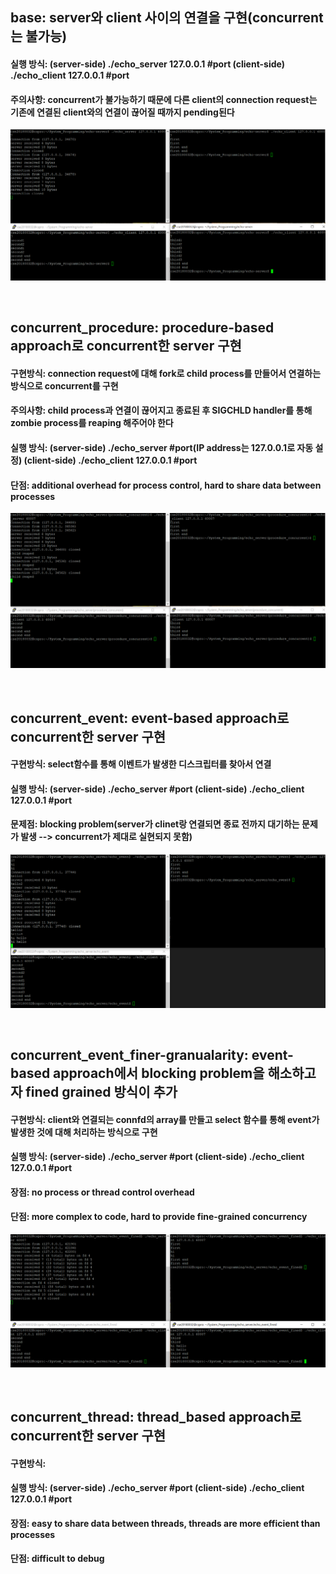 ## base: server와 client 사이의 연결을 구현(concurrent는 불가능)
#### 실행 방식: (server-side) ./echo_server 127.0.0.1 #port     (client-side) ./echo_client 127.0.0.1 #port   
#### 주의사항: concurrent가 불가능하기 때문에 다른 client의 connection request는 기존에 연결된 client와의 연결이 끊어질 때까지 pending된다
![base.png](https://github.com/namkidong98/CSE3080-MultiCore_Programming/blob/main/echo_server/base/base.PNG)

<br/>

## concurrent_procedure: procedure-based approach로 concurrent한 server 구현
#### 구현방식: connection request에 대해 fork로 child process를 만들어서 연결하는 방식으로 concurrent를 구현
#### 주의사항: child process과 연결이 끊어지고 종료된 후 SIGCHLD handler를 통해 zombie process를 reaping 해주어야 한다
#### 실행 방식: (server-side) ./echo_server #port(IP address는 127.0.0.1로 자동 설정)     (client-side) ./echo_client 127.0.0.1 #port   
#### 단점: additional overhead for process control, hard to share data between processes
![concurrent_procedure.png](https://github.com/namkidong98/CSE3080-MultiCore_Programming/blob/main/echo_server/concurrent_procedure/concurrent_procedure.PNG)

<br/>

## concurrent_event: event-based approach로 concurrent한 server 구현
#### 구현방식: select함수를 통해 이벤트가 발생한 디스크립터를 찾아서 연결
#### 실행 방식: (server-side) ./echo_server #port     (client-side) ./echo_client 127.0.0.1 #port   
#### 문제점: blocking problem(server가 clinet랑 연결되면 종료 전까지 대기하는 문제가 발생 --> concurrent가 제대로 실현되지 못함)
![concurrent_event.png](https://github.com/namkidong98/CSE3080-MultiCore_Programming/blob/main/echo_server/concurrent_event/concurrent_event.PNG)

<br/>

## concurrent_event_finer-granualarity: event-based approach에서 blocking problem을 해소하고자 fined grained 방식이 추가
#### 구현방식: client와 연결되는 connfd의 array를 만들고 select 함수를 통해 event가 발생한 것에 대해 처리하는 방식으로 구현
#### 실행 방식: (server-side) ./echo_server #port     (client-side) ./echo_client 127.0.0.1 #port   
#### 장점: no process or thread control overhead
#### 단점: more complex to code, hard to provide fine-grained concurrency
![concurrent_event_fined.png](https://github.com/namkidong98/CSE3080-MultiCore_Programming/blob/main/echo_server/concurrent_event_finer-granualarity/concurrent_event_fined.PNG)

<br/>

## concurrent_thread: thread_based approach로 concurrent한 server 구현
#### 구현방식: 
#### 실행 방식: (server-side) ./echo_server #port     (client-side) ./echo_client 127.0.0.1 #port   
#### 장점: easy to share data between threads, threads are more efficient than processes
#### 단점: difficult to debug

<br/>
